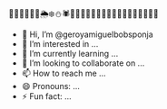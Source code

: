 🐄🐙🐠🐋🐳🌖🌦❄⛄🕷🐧🐇🐼🐧🐩🤳🤖🌖🌚🤡😇🐠🐙🌞😂💡💡
- 👋 Hi, I’m @geroyamiguelbobsponja
- 👀 I’m interested in ...
- 🌱 I’m currently learning ...
- 💞️ I’m looking to collaborate on ...
- 📫 How to reach me ...
- 😄 Pronouns: ...
- ⚡ Fun fact: ...

<!---
geroyamiguelbobsponja/geroyamiguelbobsponja is a ✨ special ✨ repository because its `README.md` (this file) appears on your GitHub profile.
You can click the Preview link to take a look at your changes.
--->
